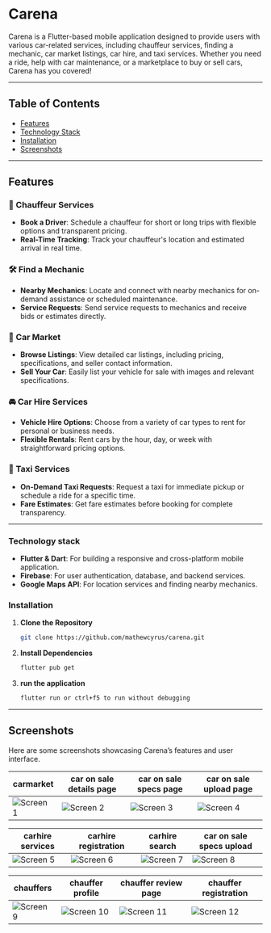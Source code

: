 # Carena

Carena is a Flutter-based mobile application designed to provide users with various car-related services, including chauffeur services, finding a mechanic, car market listings, car hire, and taxi services. Whether you need a ride, help with car maintenance, or a marketplace to buy or sell cars, Carena has you covered!

---

## Table of Contents

- [Features](#features)
- [Technology Stack](#technology-stack)
- [Installation](#installation)
- [Screenshots](#screenshots)

---

## Features

### 🚗 Chauffeur Services

- **Book a Driver**: Schedule a chauffeur for short or long trips with flexible options and transparent pricing.
- **Real-Time Tracking**: Track your chauffeur's location and estimated arrival in real time.

### 🛠️ Find a Mechanic

- **Nearby Mechanics**: Locate and connect with nearby mechanics for on-demand assistance or scheduled maintenance.
- **Service Requests**: Send service requests to mechanics and receive bids or estimates directly.

### 🏪 Car Market

- **Browse Listings**: View detailed car listings, including pricing, specifications, and seller contact information.
- **Sell Your Car**: Easily list your vehicle for sale with images and relevant specifications.

### 🚘 Car Hire Services

- **Vehicle Hire Options**: Choose from a variety of car types to rent for personal or business needs.
- **Flexible Rentals**: Rent cars by the hour, day, or week with straightforward pricing options.

### 🚖 Taxi Services

- **On-Demand Taxi Requests**: Request a taxi for immediate pickup or schedule a ride for a specific time.
- **Fare Estimates**: Get fare estimates before booking for complete transparency.

---

### Technology stack

- **Flutter & Dart**: For building a responsive and cross-platform mobile application.
- **Firebase**: For user authentication, database, and backend services.
- **Google Maps API**: For location services and finding nearby mechanics.

### Installation

1. **Clone the Repository**
   ```bash
   git clone https://github.com/mathewcyrus/carena.git
   ```
2. **Install Dependencies**
   ```bash
   flutter pub get
   ```
3. **run the application**
   ```bash
   flutter run or ctrl+f5 to run without debugging
   ```

---

## Screenshots

Here are some screenshots showcasing Carena’s features and user interface.

| carmarket                                                                                                                                                          | car on sale details page                                                                                                                                                           | car on sale specs page                                                                                                                                                | car on sale upload page                                                                                                                                                              |
| ------------------------------------------------------------------------------------------------------------------------------------------------------------------ | ---------------------------------------------------------------------------------------------------------------------------------------------------------------------------------- | --------------------------------------------------------------------------------------------------------------------------------------------------------------------- | ------------------------------------------------------------------------------------------------------------------------------------------------------------------------------------ |
| ![Screen 1](https://firebasestorage.googleapis.com/v0/b/carena-392620.appspot.com/o/screenshots%2Fmarket.png?alt=media&token=9c00cb57-4df1-4a9f-a4ed-56caa4f5d867) | ![Screen 2](https://firebasestorage.googleapis.com/v0/b/carena-392620.appspot.com/o/screenshots%2Fcar%20on%20sale%20page.png?alt=media&token=b3e77bdf-ef14-476a-8150-2e4d6e868d72) | ![Screen 3](https://firebasestorage.googleapis.com/v0/b/carena-392620.appspot.com/o/screenshots%2Fspecspage.png?alt=media&token=f20ff5e5-db6d-4b13-929d-3d35d33c5e35) | ![Screen 4](https://firebasestorage.googleapis.com/v0/b/carena-392620.appspot.com/o/screenshots%2Fcar%20on%20sale%20upload.png?alt=media&token=1a4e9887-2fc9-448f-b051-f1eb068fe766) |

| carhire services                                                                                                                                                           | carhire registration                                                                                                                                                      | carhire search                                                                                                                                                            | car on sale specs upload                                                                                                                                                |
| -------------------------------------------------------------------------------------------------------------------------------------------------------------------------- | ------------------------------------------------------------------------------------------------------------------------------------------------------------------------- | ------------------------------------------------------------------------------------------------------------------------------------------------------------------------- | ----------------------------------------------------------------------------------------------------------------------------------------------------------------------- |
| ![Screen 5](https://firebasestorage.googleapis.com/v0/b/carena-392620.appspot.com/o/screenshots%2Fcarhire%20home.png?alt=media&token=603f5ec1-14f4-4c93-b38f-675f467a22a8) | ![Screen 6](https://firebasestorage.googleapis.com/v0/b/carena-392620.appspot.com/o/screenshots%2Fcarhireupload.png?alt=media&token=76d830b7-71c0-4cc9-ae96-59845d4497e6) | ![Screen 7](https://firebasestorage.googleapis.com/v0/b/carena-392620.appspot.com/o/screenshots%2Fcarhiresearch.png?alt=media&token=24cb5124-9763-47b0-9cd6-c19bb9cbca79) | ![Screen 8](https://firebasestorage.googleapis.com/v0/b/carena-392620.appspot.com/o/screenshots%2Fspecsonsale.png?alt=media&token=8785cc7e-4155-4b09-96bc-5505b160fd3e) |

| chauffers                                                                                                                                                                | chauffer profile                                                                                                                                                             | chauffer review page                                                                                                                                                      | chauffer registration                                                                                                                                                     |
| ------------------------------------------------------------------------------------------------------------------------------------------------------------------------ | ---------------------------------------------------------------------------------------------------------------------------------------------------------------------------- | ------------------------------------------------------------------------------------------------------------------------------------------------------------------------- | ------------------------------------------------------------------------------------------------------------------------------------------------------------------------- |
| ![Screen 9](https://firebasestorage.googleapis.com/v0/b/carena-392620.appspot.com/o/screenshots%2Fchaufferhome.png?alt=media&token=836d8574-bffe-425e-a1c1-803dec93b1cc) | ![Screen 10](https://firebasestorage.googleapis.com/v0/b/carena-392620.appspot.com/o/screenshots%2Fcahufferprofile.png?alt=media&token=bec7c815-5995-4fd0-b078-fc31d06b5be2) | ![Screen 11](https://firebasestorage.googleapis.com/v0/b/carena-392620.appspot.com/o/screenshots%2Fdriverreview.png?alt=media&token=91d2fdca-3163-4e2a-896b-80bc013457dc) | ![Screen 12](https://firebasestorage.googleapis.com/v0/b/carena-392620.appspot.com/o/screenshots%2Fdriver%20reg.png?alt=media&token=74a3a391-8fe2-4f1b-b9f9-b0c7c2c91023) |
